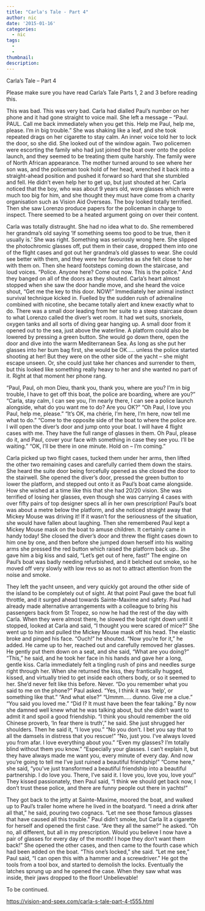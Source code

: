 ```yaml
---
title: "Carla's Tale - Part 4"
author: nic
date: '2015-01-16'
categories:
  - nic
tags:
  - 
  - 
thumbnail: 
description: 
---
```


Carla’s Tale – Part 4

Please make sure you have read Carla’s Tale Parts 1, 2 and 3 before reading this.

This was bad. This was very bad. Carla had dialled Paul’s number on her phone and it had gone straight to voice mail. She left a message – “Paul. PAUL. Call me back immediately when you get this. Help me Paul, help me, please. I’m in big trouble.” She was shaking like a leaf, and she took repeated drags on her cigarette to stay calm. An inner voice told her to lock the door, so she did. She looked out of the window again. Two policemen were escorting the family who had just joined the boat over onto the police launch, and they seemed to be treating them quite harshly. The family were of North African appearance. The mother turned around to see where her son was, and the policeman took hold of her head, wrenched it back into a straight-ahead position and pushed it forward so hard that she stumbled and fell. He didn’t even help her to get up, but just shouted at her. Carla noticed that the boy, who was about 9 years old, wore glasses which were much too big for him, and she thought they must have come from a charity organisation such as Vision Aid Overseas. The boy looked totally terrified. Then she saw Lorenzo produce papers for the policeman in charge to inspect. There seemed to be a heated argument going on over their content.

Carla was totally distraught. She had no idea what to do. She remembered her grandma’s old saying ‘If something seems too good to be true, then it usually is.’ She was right. Something was seriously wrong here. She slipped the photochromic glasses off, put them in their case, dropped them into one of the flight cases and got out her grandma’s old glasses to wear. She could see better with them, and they were her favourites as she felt close to her with them on. Then she heard footsteps coming down the staircase, and loud voices. “Police. Anyone here? Come out now. This is the police.” And they banged on all of the doors as they shouted. Carla’s heart almost stopped when she saw the door handle move, and she heard the voice shout, “Get me the key to this door. NOW!” Immediately her animal instinct survival technique kicked in. Fuelled by the sudden rush of adrenaline combined with nicotine, she became totally alert and knew exactly what to do. There was a small door leading from her suite to a steep staircase down to what Lorenzo called the diver’s wet room. It had wet suits, snorkels, oxygen tanks and all sorts of diving gear hanging up. A small door from it opened out to the sea, just above the waterline. A platform could also be lowered by pressing a green button. She would go down there, open the door and dive into the warm Mediterranean Sea. As long as she put her glasses into her bum bag first, she would be OK….. unless the police started shooting at her! But they were on the other side of the yacht – she might escape unseen. Or, she could just take her chances and surrender to them, but this looked like something really heavy to her and she wanted no part of it. Right at that moment her phone rang.

“Paul, Paul, oh mon Dieu, thank you, thank you, where are you? I’m in big trouble, I have to get off this boat, the police are boarding, where are you?”
“Carla, stay calm, I can see you, I’m nearly there, I can see a police launch alongside, what do you want me to do? Are you OK?”
“Oh Paul, I love you Paul, help me, please.” 
“It’s OK, ma chérie, I’m here, I’m here, now tell me what to do.”
“Come to the opposite side of the boat to where the police are. I will open the diver’s door and jump onto your boat. I will have 4 flight cases with me. They have the full range of glasses in them. Oh Paul, please do it, and Paul, cover your face with something in case they see you. I’ll be waiting.”
“OK, I’ll be there in one minute. Hold on – I’m coming.”

Carla picked up two flight cases, tucked them under her arms, then lifted the other two remaining cases and carefully carried them down the stairs. She heard the suite door being forcefully opened as she closed the door to the stairwell. She opened the diver’s door, pressed the green button to lower the platform, and stepped out onto it as Paul’s boat came alongside. How she wished at a time like this that she had 20/20 vision. She was terrified of losing her glasses, even though she was carrying 4 cases with over fifty pairs of top designer specs all in her own prescription! Paul’s boat was about a metre below the platform, and she noticed straight away that Mickey Mouse was driving it! If it wasn’t for the seriousness of the situation, she would have fallen about laughing. Then she remembered Paul kept a Mickey Mouse mask on the boat to amuse children. It certainly came in handy today! She closed the diver’s door and threw the flight cases down to him one by one, and then before she jumped down herself into his waiting arms she pressed the red button which raised the platform back up.. She gave him a big kiss and said, “Let’s get out of here, fast!” The engine on Paul’s boat was badly needing refurbished, and it belched out smoke, so he moved off very slowly with low revs so as not to attract attention from the noise and smoke.

They left the yacht unseen, and very quickly got around the other side of the island to be completely out of sight. At that point Paul gave the boat full throttle, and it surged ahead towards Sainte-Maxime and safety. Paul had already made alternative arrangements with a colleague to bring his passengers back from St Tropez, so now he had the rest of the day with Carla. When they were almost there, he slowed the boat right down until it stopped, looked at Carla and said, “I thought you were scared of mice?” She went up to him and pulled the Mickey Mouse mask off his head. The elastic broke and pinged his face. “Ouch!” he shouted. “Now you’re for it,” he added. He came up to her, reached out and carefully removed her glasses. He gently put them down on a seat, and she said, “What are you doing?” “This,” he said, and he took her face in his hands and gave her a long, gentle kiss. Carla immediately felt a tingling rush of pins and needles surge right through her. When she returned the kiss, they frantically hugged, kissed, and virtually tried to get inside each others body, or so it seemed to her. She’d never felt like this before. Never.
“Do you remember what you said to me on the phone?” Paul asked.
“Yes, I think it was ‘help’, or something like that.”
“And what else?”
“Ummm….. dunno. Give me a clue.”
“You said you loved me.”
“Did I? It must have been the fear talking.” By now she damned well knew what he was talking about, but she didn’t want to admit it and spoil a good friendship.
“I think you should remember the old Chinese proverb, ‘In fear there is truth’,” he said.
She just shrugged her shoulders. Then he said it, “I love you.”
“No you don’t. I bet you say that to all the damsels in distress that you rescue!”
“No, just you. I’ve always loved you from afar. I love everything about you.”
“Even my glasses? I’m totally blind without them you know.”
“Especially your glasses. I can’t explain it, but they have always made me want you, every minute of every day. And now you’re going to tell me I’ve just ruined a beautiful friendship!”
“Come here,” she said, “you’ve just transformed a beautiful friendship into a beautiful partnership. I do love you. There, I’ve said it. I love you, love you, love you!”
They kissed passionately, then Paul said, “I think we should get back now, I don’t trust these police, and there are funny people out there in yachts!”

They got back to the jetty at Sainte-Maxime, moored the boat, and walked up to Paul’s trailer home where he lived in the boatyard. “I need a drink after all that,” he said, pouring two cognacs. “Let me see those famous glasses that have caused all this trouble." Paul didn’t smoke, but Carla lit a cigarette for herself and opened the first case.
“Are they all the same?” he asked.
“Oh no, all different, but all in my prescription. Would you believe I now have a pair of glasses for every day of the month! I hope they don’t want them back!”
She opened the other cases, and then came to the fourth case which had been added on the boat. “This one’s locked,” she said.
“Let me see,” Paul said, “I can open this with a hammer and a screwdriver.”
He got the tools from a tool box, and started to demolish the locks. Eventually the latches sprung up and he opened the case. When they saw what was inside, their jaws dropped to the floor! Unbelievable!

To be continued.

https://vision-and-spex.com/carla-s-tale-part-4-t555.html
